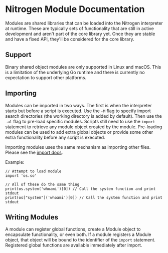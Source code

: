 # Nitrogen Module Documentation

Modules are shared libraries that can be loaded into the Nitrogen interpreter at runtime.
These are typically sets of functionality that are still in active development and aren't
part of the core library yet. Once they are stable and have a fixed API, they'll be
considered for the core library.

## Support

Binary shared object modules are only supported in Linux and macOS. This is a limitation of the underlying Go runtime
and there is currently no expectation to support other platforms.

## Importing

Modules can be imported in two ways. The first is when the interpreter starts but before a script is executed. Use the `-M`
flag to specify import search directories (the working directory is added by default). Then use the `-al` flag to pre-load
specific modules. Scripts still need to use the `import` statement to retrieve any module object created by the module.
Pre-loading modules can be used to add extra global objects or provide some other extra functionality before any script is executed.

Importing modules uses the same mechanism as importing other files. Please see the [import docs](../std/global/imports.md).

Example:

```
// Attempt to load module
import 'os.so'

// All of these do the same thing
print(os.system('whoami')[0]) // Call the system function and print stdout
print(os["system"]('whoami')[0]) // Call the system function and print stdout
```

## Writing Modules

A module can register global functions, create a Module object to encapsulate functionality, or even both. If a module registers
a Module object, that object will be bound to the identifier of the `import` statement. Registered global functions are available
immediately after import.
